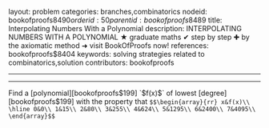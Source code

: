 layout: problem
categories: branches,combinatorics
nodeid: bookofproofs$8490
orderid: 50
parentid: bookofproofs$8489
title: Interpolating Numbers With a Polynomial
description: INTERPOLATING NUMBERS WITH A POLYNOMIAL ★ graduate maths ✔ step by step ✚ by the axiomatic method ➜ visit BookOfProofs now!
references: bookofproofs$8404
keywords: solving strategies related to combinatorics,solution
contributors: bookofproofs

---


---

Find a [polynomial][bookofproofs$199] `$f(x)$` of lowest [degree][bookofproofs$199] with the property that
`$$\begin{array}{rr}
x&f(x)\\
\hline
0&0\\
1&15\\
2&80\\
3&255\\
4&624\\
5&1295\\
6&2400\\
7&4095\\
\end{array}$$`
